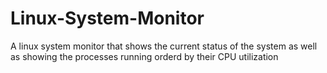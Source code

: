 # Linux-System-Monitor
A linux system monitor that shows the current status of the system as well as showing the processes running orderd by their CPU utilization
